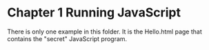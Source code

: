 # Chapter 1 Running JavaScript

There is only one example in this folder. It is the Hello.html page that contains the "secret" JavaScript program.
